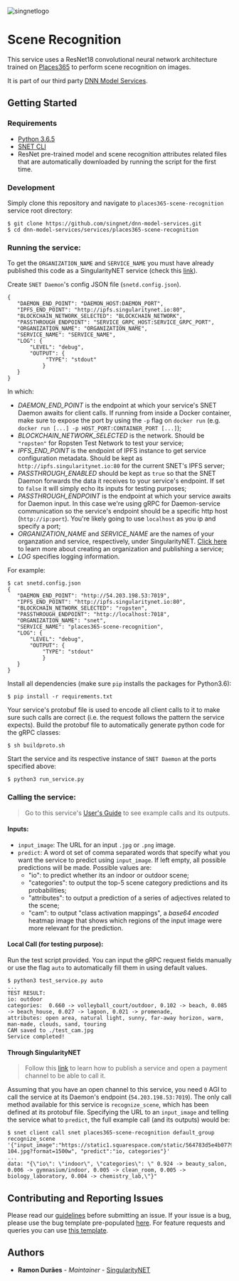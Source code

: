 [issue-template]: ../../../../../issues/new?template=BUG_REPORT.md
[feature-template]: ../../../../../issues/new?template=FEATURE_REQUEST.md

![singnetlogo](../../docs/assets/singnet-logo.jpg 'SingularityNET')

# Scene Recognition

This service uses a ResNet18 convolutional neural network architecture trained on [Places365](http://places2.csail.mit.edu/download.html) to perform scene recognition on images.

It is part of our third party [DNN Model Services](https://github.com/singnet/dnn-model-services).

## Getting Started

### Requirements

- [Python 3.6.5](https://www.python.org/downloads/release/python-365/)
- [SNET CLI](https://github.com/singnet/snet-cli)
- ResNet pre-trained model and scene recognition attributes related files that are automatically downloaded by running the script for the first time.

### Development

Simply clone this repository and navigate to `places365-scene-recognition` service root directory:
```
$ git clone https://github.com/singnet/dnn-model-services.git
$ cd dnn-model-services/services/places365-scene-recognition
```

### Running the service:

To get the `ORGANIZATION_NAME` and `SERVICE_NAME` you must have already published this code as a SingularityNET service (check this [link](https://github.com/singnet/wiki/blob/master/tutorials/howToPublishService)).

Create `SNET Daemon`'s config JSON file (`snetd.config.json`).

```
{
   "DAEMON_END_POINT": "DAEMON_HOST:DAEMON_PORT",
   "IPFS_END_POINT": "http://ipfs.singularitynet.io:80",
   "BLOCKCHAIN_NETWORK_SELECTED": "BLOCKCHAIN_NETWORK",
   "PASSTHROUGH_ENDPOINT": "SERVICE_GRPC_HOST:SERVICE_GRPC_PORT",  
   "ORGANIZATION_NAME": "ORGANIZATION_NAME",
   "SERVICE_NAME": "SERVICE_NAME",
   "LOG": {
       "LEVEL": "debug",
       "OUTPUT": {
            "TYPE": "stdout"
           }
   }
}
```
In which:
- *DAEMON_END_POINT* is the endpoint at which your service's SNET Daemon awaits for client calls. If running from inside a Docker container, make sure to expose the port by using the `-p` flag on `docker run` (e.g. `docker run [...] -p HOST_PORT:CONTAINER_PORT [...]`);
- *BLOCKCHAIN_NETWORK_SELECTED* is the network. Should be `"ropsten"` for Ropsten Test Network to test your service;
- *IPFS_END_POINT* is the endpoint of IPFS instance to get service configuration metadata. Should be kept as `http://ipfs.singularitynet.io:80` for the current SNET's IPFS server;
- *PASSTHROUGH_ENABLED* should be kept as `true` so that the SNET Daemon forwards the data it receives to your service's endpoint. If set to `false` it will simply echo its inputs for testing purposes;
- *PASSTHROUGH_ENDPOINT* is the endpoint at which your service awaits for Daemon input. In this case we're using gRPC for Daemon-service communication so the service's endpoint should be a specific http host (`http://ip:port`). You're likely going to use `localhost` as you ip and specify a port;
- *ORGANIZATION_NAME* and *SERVICE_NAME* are the names of your organzation and service, respectively, under SingularityNET. [Click here](https://github.com/singnet/wiki/blob/master/tutorials/howToPublishService/README.md) to learn more about creating an organization and publishing a service;
- *LOG* specifies logging information.

For example:

```
$ cat snetd.config.json
{
   "DAEMON_END_POINT": "http://54.203.198.53:7019",
   "IPFS_END_POINT": "http://ipfs.singularitynet.io:80",
   "BLOCKCHAIN_NETWORK_SELECTED": "ropsten",
   "PASSTHROUGH_ENDPOINT": "http://localhost:7018",
   "ORGANIZATION_NAME": "snet",
   "SERVICE_NAME": "places365-scene-recognition",
   "LOG": {
       "LEVEL": "debug",
       "OUTPUT": {
           "TYPE": "stdout"
           }
   }
}
```
Install all dependencies (make sure `pip` installs the packages for Python3.6):
```
$ pip install -r requirements.txt
```
Your service's protobuf file is used to encode all client calls to it to make sure such calls are correct (i.e. the request follows the pattern the service expects). Build the protobuf file to automatically generate python code for the gRPC classes:
```
$ sh buildproto.sh
```
Start the service and its respective instance of `SNET Daemon` at the ports specified above:
```
$ python3 run_service.py
```

### Calling the service:
> Go to this service's [User's Guide](../../../docs/users_guide/places365-scene-recognition.md) to see example calls and its outputs. 

#### Inputs:
  - `input_image`:  The URL for an input `.jpg` or `.png` image.
  - `predict`: A word ot set of comma separated words that specify what you want the service to predict using `input_image`. If left empty, all possible predictions will be made. Possible values are:
    - "io": to predict whether its an indoor or outdoor scene;
    - "categories": to output the top-5 scene category predictions and its probabilities;
    - "attributes": to output a prediction of a series of adjectives related to the scene;
    - "cam": to output "class activation mappings", a _base64 encoded_ heatmap image that shows which regions of the input image were more relevant for the prediction.

#### Local Call (for testing purpose):

Run the test script provided. You can input the gRPC request fields manually or use the flag `auto` to automatically fill them in using default values.
```
$ python3 test_service.py auto
...
TEST RESULT: 
io: outdoor
categories:  0.660 -> volleyball_court/outdoor, 0.102 -> beach, 0.085 -> beach_house, 0.027 -> lagoon, 0.021 -> promenade,
attributes: open area, natural light, sunny, far-away horizon, warm, man-made, clouds, sand, touring
CAM saved to ./test_cam.jpg
Service completed!
```

#### Through SingularityNET 
> Follow this [link](https://github.com/singnet/wiki/blob/master/tutorials/howToPublishService/README.md) to learn how to publish a service and open a payment channel to be able to call it.

Assuming that you have an open channel to this service, you need `0` AGI to call the service at its Daemon's endpoint (`54.203.198.53:7019`). The only call method available for this service is `recognize_scene`, which has been defined at its protobuf file. Specifying the URL to an `input_image` and telling the service what to `predict`, the full example call (and its outputs) would be:

```
$ snet client call snet places365-scene-recognition default_group recognize_scene '{"input_image":"https://static1.squarespace.com/static/564783d5e4b077901c4bdc37/t/5a823d47c83025d76ac6ddae/1518484818865/Piccolo-104.jpg?format=1500w", "predict":"io, categories"}'
...
data: "{\"io\": \"indoor\", \"categories\": \" 0.924 -> beauty_salon, 0.006 -> gymnasium/indoor, 0.005 -> clean_room, 0.005 -> biology_laboratory, 0.004 -> chemistry_lab,\"}"
```

## Contributing and Reporting Issues

Please read our [guidelines](https://github.com/singnet/wiki/blob/master/guidelines/CONTRIBUTING.md#submitting-an-issue) before submitting an issue. If your issue is a bug, please use the bug template pre-populated [here][issue-template]. For feature requests and queries you can use [this template][feature-template].

## Authors

* **Ramon Durães** - *Maintainer* - [SingularityNET](https://www.singularitynet.io)
